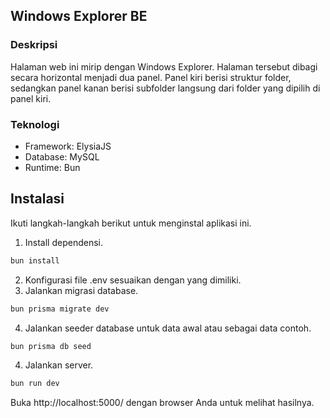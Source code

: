 ## Windows Explorer BE

### Deskripsi
Halaman web ini mirip dengan Windows Explorer. Halaman tersebut dibagi secara horizontal menjadi dua panel. Panel kiri berisi struktur folder, sedangkan panel kanan berisi subfolder langsung dari folder yang dipilih di panel kiri.

### Teknologi
- Framework: ElysiaJS 
- Database: MySQL
- Runtime: Bun

## Instalasi

Ikuti langkah-langkah berikut untuk menginstal aplikasi ini.

1. Install dependensi.
```sh
bun install
```
2. Konfigurasi file .env sesuaikan dengan yang dimiliki.
3. Jalankan migrasi database.
```sh
bun prisma migrate dev
```
4. Jalankan seeder database untuk data awal atau sebagai data contoh.
```sh
bun prisma db seed
```
4. Jalankan server.
```sh
bun run dev
```

Buka http://localhost:5000/ dengan browser Anda untuk melihat hasilnya.